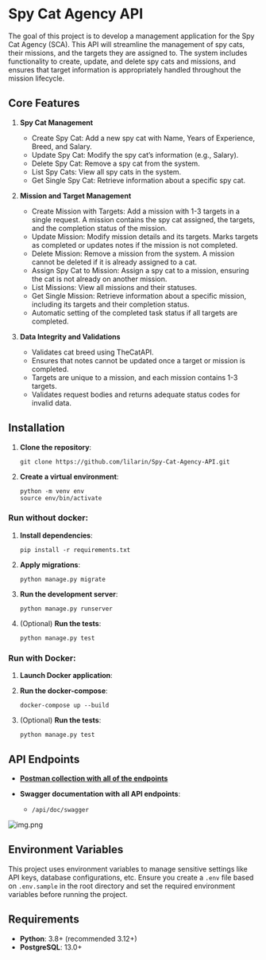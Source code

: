 # Spy Cat Agency API

The goal of this project is to develop a management application for the Spy Cat Agency (SCA). 
This API will streamline the management of spy cats, their missions, and the targets they are assigned to. 
The system includes functionality to create, update, and delete spy cats and missions, and ensures that 
target information is appropriately handled throughout the mission lifecycle.


## Core Features

1. **Spy Cat Management**
   - Create Spy Cat: Add a new spy cat with Name, Years of Experience, Breed, and Salary. 
   - Update Spy Cat: Modify the spy cat’s information (e.g., Salary). 
   - Delete Spy Cat: Remove a spy cat from the system. 
   - List Spy Cats: View all spy cats in the system. 
   - Get Single Spy Cat: Retrieve information about a specific spy cat.

2. **Mission and Target Management**
   - Create Mission with Targets: Add a mission with 1-3 targets in a single request. A mission contains the spy cat assigned, the targets, and the completion status of the mission. 
   - Update Mission: Modify mission details and its targets. Marks targets as completed or updates notes if the mission is not completed. 
   - Delete Mission: Remove a mission from the system. A mission cannot be deleted if it is already assigned to a cat. 
   - Assign Spy Cat to Mission: Assign a spy cat to a mission, ensuring the cat is not already on another mission. 
   - List Missions: View all missions and their statuses. 
   - Get Single Mission: Retrieve information about a specific mission, including its targets and their completion status.
   - Automatic setting of the completed task status if all targets are completed.

3. **Data Integrity and Validations**
   - Validates cat breed using TheCatAPI.
   - Ensures that notes cannot be updated once a target or mission is completed.
   - Targets are unique to a mission, and each mission contains 1-3 targets. 
   - Validates request bodies and returns adequate status codes for invalid data.


## Installation

1. **Clone the repository**:
    ```
    git clone https://github.com/lilarin/Spy-Cat-Agency-API.git
    ```
2. **Create a virtual environment**:
    ```
    python -m venv env
    source env/bin/activate
    ```
### Run without docker:

1. **Install dependencies**:
    ```
    pip install -r requirements.txt
    ```
2. **Apply migrations**:
    ```
    python manage.py migrate
    ```
3. **Run the development server**:
    ```
    python manage.py runserver
    ```

4. (Optional) **Run the tests**:
    ```
    python manage.py test
    ```

### Run with Docker:

1. **Launch Docker application**:

2. **Run the docker-compose**:
    ```
    docker-compose up --build
   ```
3. (Optional) **Run the tests**:
    ```
    python manage.py test
    ```

## API Endpoints

- **[Postman collection with all of the endpoints](https://www.postman.com/material-geoscientist-76643827/spy-cat-agency-api/collection/upfwu0r/spy-cat-agency-api?action=share&creator=38092262)**

- **Swagger documentation with all API endpoints**:
  - `/api/doc/swagger`

![img.png](https://imgur.com/eT6TObg.png)

## Environment Variables

This project uses environment variables to manage sensitive 
settings like API keys, database configurations, etc. Ensure
you create a `.env` file based on `.env.sample` in the root directory and set
the required environment variables before running the project.

## Requirements
- **Python**: 3.8+ (recommended 3.12+)
- **PostgreSQL**: 13.0+
